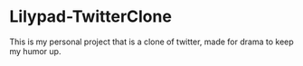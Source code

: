 # Lilypad-TwitterClone

 This is my personal project that is a clone of twitter, made for drama to keep my humor up.
